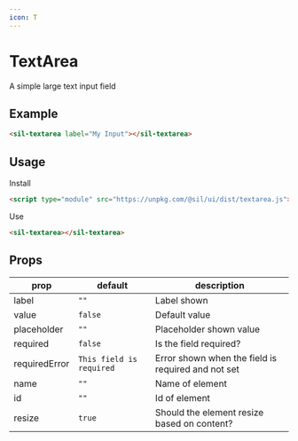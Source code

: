 ```yaml
---
icon: T
---
```


# TextArea

A simple large text input field

## Example

<sil-textarea id="my-textarea" label="My Input"></sil-textarea>

```html
<sil-textarea label="My Input"></sil-textarea>
```

## Usage

Install

```html
<script type="module" src="https://unpkg.com/@sil/ui/dist/textarea.js"></script>
```

Use

```html
<sil-textarea></sil-textarea>
```

## Props

| prop          | default                  | description                                        |
| ------------- | ------------------------ | -------------------------------------------------- |
| label         | `""`                     | Label shown                                        |
| value         | `false`                  | Default value                                      |
| placeholder   | `""`                     | Placeholder shown value                            |
| required      | `false`                  | Is the field required?                             |
| requiredError | `This field is required` | Error shown when the field is required and not set |
| name          | `""`                     | Name of element                                    |
| id            | `""`                     | Id of element                                      |
| resize        | `true`                   | Should the element resize based on content?        |

